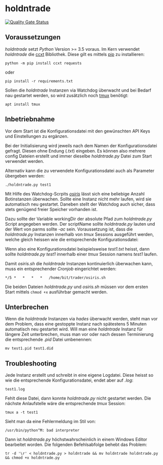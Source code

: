 # holdntrade
 [![Quality Gate Status](https://sonarcloud.io/api/project_badges/measure?project=holdntrade&metric=alert_status)](https://sonarcloud.io/dashboard?id=holdntrade)

## Voraussetzungen

*holdntrade* setzt *Python* Version >= 3.5 voraus.
Im Kern verwendet *holdntrade* die [ccxt](https://github.com/ccxt/ccxt) Bibliothek. Diese gilt es mittels [pip](https://pypi.org/project/pip/) zu installieren:

`python -m pip install ccxt requests`

oder

`pip install -r requirements.txt`

Sollen die *holdntrade* Instanzen via Watchdog überwacht und bei Bedarf nau gestartet werden, so wird zusätzlich noch [tmux](https://github.com/tmux/tmux/wiki) benötigt:

`apt install tmux`


## Inbetriebnahme

Vor dem Start ist die Konfigurationsdatei mit den gewünschten API Keys und Einstellungen zu ergänzen.

Bei der Initialisierung wird jeweils nach dem Namen der Konfigurationsdatei gefragt. Diesen ohne Endung (*.txt*) eingeben. 
Es können also mehrere config Dateien erstellt und immer dieselbe *holdntrade.py* Datei zum Start verwendet werden.

Alternativ kann die zu verwendete Konfigurationsdatei auch als Parameter übergeben werden:

`./holdntrade.py test1`

Mit Hilfe des Watchdog-Scrpits *[osiris](https://github.com/RetGal/osiris)* lässt sich eine beliebige Anzahl Botinstanzen überwachen. 
Sollte eine Instanz nicht mehr laufen, wird sie automatisch neu gestartet. Daneben stellt der Watchdog auch sicher, dass stets genügend freier Speicher vorhanden ist.

Dazu sollte der Variable workingDir der absolute Pfad zum *holdntrade.py* Script angegeben werden. Der scriptName sollte *holdntrade.py* lauten und der Wert von parms sollte *-ac* sein. 
Voraussetzung ist, dass die *holdntrade.py* Instanzen innerhalb von *tmux* Sessions ausgeführt werden, welche gleich heissen wie die entsprechende Konfigurationsdatei:

Wenn also eine Konfigurationsdatei beispielsweise *test1.txt* heisst, dann sollte *holdntrade.py test1* innerhalb einer *tmux* Session namens *test1* laufen.

Damit *osiris.sh* die *holdntrade*  Instanzen kontinuierlich überwachen kann, muss ein entsprechender *Cronjob* eingerichtet werden:

`*/5 *   *   *   *   /home/bit/trader/osiris.sh`

Die beiden Dateien *holdntrade.py* und *osiris.sh* müssen vor dem ersten Start mittels `chmod +x` ausführbar gemacht werden.


## Unterbrechen

Wenn die *holdntrade* Instanzen via *hades* überwacht werden, steht man vor dem Problem, dass eine gestoppte Instanz nach spätestens 5 Minuten automatisch neu gestartet wird. Will man eine *holdntrade* Instanz für längere Zeit unterbrechen, muss man vor oder nach dessen Terminierung die entsprechende *.pid* Datei umbenennen:

`mv test1.pid test1.did`


## Troubleshooting

Jede Instanz erstellt und schreibt in eine eigene Logdatei. Diese heisst so wie die entsprechende Konfigurationsdatei, endet aber auf *.log*:

`test1.log`

Fehlt diese Datei, dann konnte *holdntrade.py* nicht gestartet werden.
Die nächste Anlaufstelle wäre die entsprechende *tmux* Session:

`tmux a -t test1`

Sieht man da eine Fehlermeldung im Stil von:

`/usr/bin/python^M: bad interpreter`

Dann ist *holdntrade.py* höchstwahrscheinlich in einem Windows Editor bearbeitet worden. Die folgenden Befehlsabfolge behebt das Problem:

`tr -d '\r' < holdntrade.py > holdntrade && mv holdntrade holdntrade.py && chmod +x holdntrade.py`
